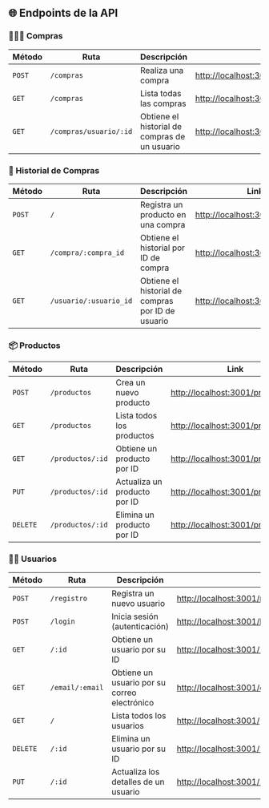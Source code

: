 ## 🌐 Endpoints de la API

### 🧑‍🤝‍🧑 Compras

| Método | Ruta                         | Descripción                              | Link                                                        |
|--------|-------------------------------|------------------------------------------|-------------------------------------------------------------|
| `POST` | `/compras`                     | Realiza una compra                       | [http://localhost:3001/compras](http://localhost:3001/compras) |
| `GET`  | `/compras`                     | Lista todas las compras                  | [http://localhost:3001/compras](http://localhost:3001/compras) |
| `GET`  | `/compras/usuario/:id`         | Obtiene el historial de compras de un usuario | [http://localhost:3001/compras/usuario/1](http://localhost:3001/compras/usuario/1) |

### 📜 Historial de Compras

| Método | Ruta                         | Descripción                              | Link                                                        |
|--------|-------------------------------|------------------------------------------|-------------------------------------------------------------|
| `POST` | `/`                            | Registra un producto en una compra       | [http://localhost:3001/](http://localhost:3001/)             |
| `GET`  | `/compra/:compra_id`          | Obtiene el historial por ID de compra    | [http://localhost:3001/compra/1](http://localhost:3001/compra/1) |
| `GET`  | `/usuario/:usuario_id`        | Obtiene el historial de compras por ID de usuario | [http://localhost:3001/usuario/1](http://localhost:3001/usuario/1) |

### 📦 Productos

| Método | Ruta                          | Descripción                             | Link                                                        |
|--------|--------------------------------|-----------------------------------------|-------------------------------------------------------------|
| `POST` | `/productos`                   | Crea un nuevo producto                  | [http://localhost:3001/productos](http://localhost:3001/productos) |
| `GET`  | `/productos`                   | Lista todos los productos               | [http://localhost:3001/productos](http://localhost:3001/productos) |
| `GET`  | `/productos/:id`               | Obtiene un producto por ID              | [http://localhost:3001/productos/1](http://localhost:3001/productos/1) |
| `PUT`  | `/productos/:id`               | Actualiza un producto por ID            | [http://localhost:3001/productos/1](http://localhost:3001/productos/1) |
| `DELETE` | `/productos/:id`             | Elimina un producto por ID              | [http://localhost:3001/productos/1](http://localhost:3001/productos/1) |

### 🧑‍💼 Usuarios

| Método | Ruta                            | Descripción                              | Link                                                        |
|--------|----------------------------------|------------------------------------------|-------------------------------------------------------------|
| `POST` | `/registro`                      | Registra un nuevo usuario                | [http://localhost:3001/registro](http://localhost:3001/registro) |
| `POST` | `/login`                         | Inicia sesión (autenticación)            | [http://localhost:3001/login](http://localhost:3001/login) |
| `GET`  | `/:id`                           | Obtiene un usuario por su ID             | [http://localhost:3001/1](http://localhost:3001/1) |
| `GET`  | `/email/:email`                  | Obtiene un usuario por su correo electrónico | [http://localhost:3001/email/usuario@example.com](http://localhost:3001/email/usuario@example.com) |
| `GET`  | `/`                              | Lista todos los usuarios                 | [http://localhost:3001/](http://localhost:3001/) |
| `DELETE` | `/:id`                          | Elimina un usuario por su ID             | [http://localhost:3001/1](http://localhost:3001/1) |
| `PUT`  | `/:id`                           | Actualiza los detalles de un usuario     | [http://localhost:3001/1](http://localhost:3001/1) |
